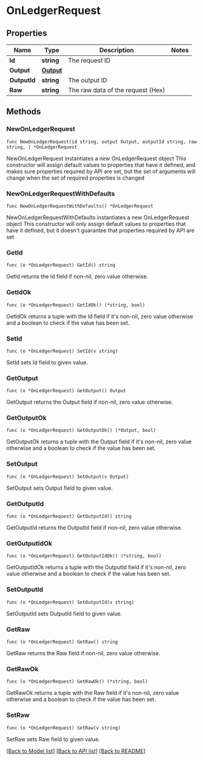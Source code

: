 # OnLedgerRequest

## Properties

Name | Type | Description | Notes
------------ | ------------- | ------------- | -------------
**Id** | **string** | The request ID | 
**Output** | [**Output**](Output.md) |  | 
**OutputId** | **string** | The output ID | 
**Raw** | **string** | The raw data of the request (Hex) | 

## Methods

### NewOnLedgerRequest

`func NewOnLedgerRequest(id string, output Output, outputId string, raw string, ) *OnLedgerRequest`

NewOnLedgerRequest instantiates a new OnLedgerRequest object
This constructor will assign default values to properties that have it defined,
and makes sure properties required by API are set, but the set of arguments
will change when the set of required properties is changed

### NewOnLedgerRequestWithDefaults

`func NewOnLedgerRequestWithDefaults() *OnLedgerRequest`

NewOnLedgerRequestWithDefaults instantiates a new OnLedgerRequest object
This constructor will only assign default values to properties that have it defined,
but it doesn't guarantee that properties required by API are set

### GetId

`func (o *OnLedgerRequest) GetId() string`

GetId returns the Id field if non-nil, zero value otherwise.

### GetIdOk

`func (o *OnLedgerRequest) GetIdOk() (*string, bool)`

GetIdOk returns a tuple with the Id field if it's non-nil, zero value otherwise
and a boolean to check if the value has been set.

### SetId

`func (o *OnLedgerRequest) SetId(v string)`

SetId sets Id field to given value.


### GetOutput

`func (o *OnLedgerRequest) GetOutput() Output`

GetOutput returns the Output field if non-nil, zero value otherwise.

### GetOutputOk

`func (o *OnLedgerRequest) GetOutputOk() (*Output, bool)`

GetOutputOk returns a tuple with the Output field if it's non-nil, zero value otherwise
and a boolean to check if the value has been set.

### SetOutput

`func (o *OnLedgerRequest) SetOutput(v Output)`

SetOutput sets Output field to given value.


### GetOutputId

`func (o *OnLedgerRequest) GetOutputId() string`

GetOutputId returns the OutputId field if non-nil, zero value otherwise.

### GetOutputIdOk

`func (o *OnLedgerRequest) GetOutputIdOk() (*string, bool)`

GetOutputIdOk returns a tuple with the OutputId field if it's non-nil, zero value otherwise
and a boolean to check if the value has been set.

### SetOutputId

`func (o *OnLedgerRequest) SetOutputId(v string)`

SetOutputId sets OutputId field to given value.


### GetRaw

`func (o *OnLedgerRequest) GetRaw() string`

GetRaw returns the Raw field if non-nil, zero value otherwise.

### GetRawOk

`func (o *OnLedgerRequest) GetRawOk() (*string, bool)`

GetRawOk returns a tuple with the Raw field if it's non-nil, zero value otherwise
and a boolean to check if the value has been set.

### SetRaw

`func (o *OnLedgerRequest) SetRaw(v string)`

SetRaw sets Raw field to given value.



[[Back to Model list]](../README.md#documentation-for-models) [[Back to API list]](../README.md#documentation-for-api-endpoints) [[Back to README]](../README.md)


